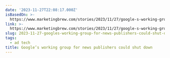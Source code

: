 ```yaml
---
date: '2023-11-27T22:08:17.000Z'
isBasedOn: >-
  https://www.marketingbrew.com/stories/2023/11/27/google-s-working-group-for-news-publishers-could-shut-down
link: >-
  https://www.marketingbrew.com/stories/2023/11/27/google-s-working-group-for-news-publishers-could-shut-down
slug: 2023-11-27-googles-working-group-for-news-publishers-could-shut-down
tags:
  - ad tech
title: Google’s working group for news publishers could shut down
---
```


